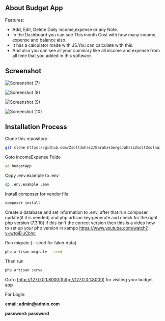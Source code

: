 ## About Budget App

Features:
- Add, Edit, Delete Daily income,expense or any Note.
- In the Dashboard you can see This month Cost with how many income, expense and balance also.
- It has a calculator made with JS.You can calculate with this.
- And also you can see all your summary like all income and expense from all time that you added in this software.


## Screenshot

![Screenshot (7)](https://user-images.githubusercontent.com/40033062/66742324-364e0300-ee99-11e9-98c3-2ab492bd154d.png)

![Screenshot (8)](https://user-images.githubusercontent.com/40033062/66742412-64334780-ee99-11e9-99dc-6031ebb16cad.png)

![Screenshot (9)](https://user-images.githubusercontent.com/40033062/66742420-69909200-ee99-11e9-8fa5-ce8c95007823.png)

![Screenshot (10)](https://user-images.githubusercontent.com/40033062/66742428-6d241900-ee99-11e9-9089-e1bd2e2311ad.png)

## Installation Process

Clone this repository-
```sh
git clone https://github.com/ZsoltJuhasz/BarabasGergoJuhaszZsoltZsolnaiBernadett.git
```
Goto incomeExpense Folde
```sh
cd budgetApp
```
Copy .env.example to .env 
```sh
cp .env.example .env
```
Install composer for vendor file
```sh
composer install
```
Create a database and set information to .env,
after that run composer update(if it is needed) and php artisan key:generate
and check for the right php version (7.3.10) if this isn't the correct version then 
this is a video how to set up your php version in xampp 
https://www.youtube.com/watch?v=wtgiEluCbhc


Run migrate (--seed for faker data)
```sh
php artisan migrate --seed
```
Then run 
```sh
php artisan serve
```
GoTo [http://127.0.0.1:8000](http://127.0.0.1:8000) for visiting your budget app

For Login:

**email: admin@admin.com**

**password: password**

